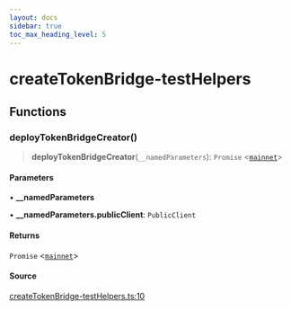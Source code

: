 ```yaml
---
layout: docs
sidebar: true
toc_max_heading_level: 5
---
```


# createTokenBridge-testHelpers

## Functions

### deployTokenBridgeCreator()

> **deployTokenBridgeCreator**(`__namedParameters`): `Promise` \<[`mainnet`](chains.md#mainnet)\>

#### Parameters

• **\_\_namedParameters**

• **\_\_namedParameters.publicClient**: `PublicClient`

#### Returns

`Promise` \<[`mainnet`](chains.md#mainnet)\>

#### Source

[createTokenBridge-testHelpers.ts:10](https://github.com/offchainlabs/arbitrum-orbit-sdk/blob/fa20b8d23170b5196c4c9cdb5fc2dfefa349f1c8/src/createTokenBridge-testHelpers.ts#L10)
